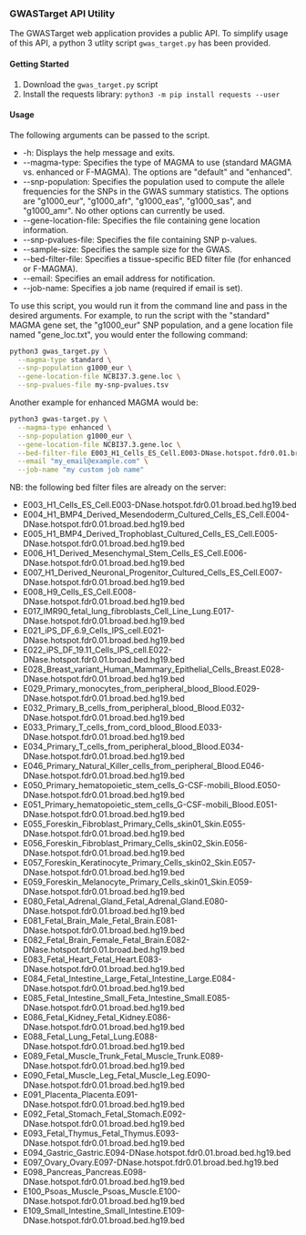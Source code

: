 ### GWASTarget API Utility

The GWASTarget web application provides a public API. To simplify usage of this API, a python 3 utlity script `gwas_target.py` has been provided.

#### Getting Started
1. Download the `gwas_target.py` script
2. Install the requests library: `python3 -m pip install requests --user`


#### Usage
The following arguments can be passed to the script.

- \-h: Displays the help message and exits.
- \--magma\-type: Specifies the type of MAGMA to use (standard MAGMA vs. enhanced or F-MAGMA). The options are "default" and "enhanced".
- \--snp\-population: Specifies the population used to compute the allele frequencies for the SNPs in the GWAS summary statistics. The options are "g1000_eur", "g1000_afr", "g1000_eas", "g1000_sas", and "g1000_amr". No other options can currently be used.
- \--gene\-location\-file: Specifies the file containing gene location information.
- \--snp\-pvalues\-file: Specifies the file containing SNP p\-values.
- \--sample\-size: Specifies the sample size for the GWAS.
- \--bed\-filter\-file: Specifies a tissue\-specific BED filter file (for enhanced or F-MAGMA).
- \--email: Specifies an email address for notification.
- \--job\-name: Specifies a job name (required if email is set).

To use this script, you would run it from the command line and pass in the desired arguments. For example, to run the script with the "standard" MAGMA gene set, the "g1000_eur" SNP population, and a gene location file named "gene_loc.txt", you would enter the following command:

```sh
python3 gwas_target.py \
  --magma-type standard \
  --snp-population g1000_eur \
  --gene-location-file NCBI37.3.gene.loc \
  --snp-pvalues-file my-snp-pvalues.tsv
```

Another example for enhanced MAGMA would be:

```sh
python3 gwas-target.py \
  --magma-type enhanced \
  --snp-population g1000_eur \
  --gene-location-file NCBI37.3.gene.loc \
  --bed-filter-file E003_H1_Cells_ES_Cell.E003-DNase.hotspot.fdr0.01.broad.bed.hg19.bed \
  --email "my_email@example.com" \
  --job-name "my custom job name"
```


NB: the following bed filter files are already on the server:


- E003_H1_Cells_ES_Cell.E003-DNase.hotspot.fdr0.01.broad.bed.hg19.bed
- E004_H1_BMP4_Derived_Mesendoderm_Cultured_Cells_ES_Cell.E004-DNase.hotspot.fdr0.01.broad.bed.hg19.bed
- E005_H1_BMP4_Derived_Trophoblast_Cultured_Cells_ES_Cell.E005-DNase.hotspot.fdr0.01.broad.bed.hg19.bed
- E006_H1_Derived_Mesenchymal_Stem_Cells_ES_Cell.E006-DNase.hotspot.fdr0.01.broad.bed.hg19.bed
- E007_H1_Derived_Neuronal_Progenitor_Cultured_Cells_ES_Cell.E007-DNase.hotspot.fdr0.01.broad.bed.hg19.bed
- E008_H9_Cells_ES_Cell.E008-DNase.hotspot.fdr0.01.broad.bed.hg19.bed
- E017_IMR90_fetal_lung_fibroblasts_Cell_Line_Lung.E017-DNase.hotspot.fdr0.01.broad.bed.hg19.bed
- E021_iPS_DF_6.9_Cells_IPS_cell.E021-DNase.hotspot.fdr0.01.broad.bed.hg19.bed
- E022_iPS_DF_19.11_Cells_IPS_cell.E022-DNase.hotspot.fdr0.01.broad.bed.hg19.bed
- E028_Breast_variant_Human_Mammary_Epithelial_Cells_Breast.E028-DNase.hotspot.fdr0.01.broad.bed.hg19.bed
- E029_Primary_monocytes_from_peripheral_blood_Blood.E029-DNase.hotspot.fdr0.01.broad.bed.hg19.bed
- E032_Primary_B_cells_from_peripheral_blood_Blood.E032-DNase.hotspot.fdr0.01.broad.bed.hg19.bed
- E033_Primary_T_cells_from_cord_blood_Blood.E033-DNase.hotspot.fdr0.01.broad.bed.hg19.bed
- E034_Primary_T_cells_from_peripheral_blood_Blood.E034-DNase.hotspot.fdr0.01.broad.bed.hg19.bed
- E046_Primary_Natural_Killer_cells_from_peripheral_Blood.E046-DNase.hotspot.fdr0.01.broad.bed.hg19.bed
- E050_Primary_hematopoietic_stem_cells_G-CSF-mobili_Blood.E050-DNase.hotspot.fdr0.01.broad.bed.hg19.bed
- E051_Primary_hematopoietic_stem_cells_G-CSF-mobili_Blood.E051-DNase.hotspot.fdr0.01.broad.bed.hg19.bed
- E055_Foreskin_Fibroblast_Primary_Cells_skin01_Skin.E055-DNase.hotspot.fdr0.01.broad.bed.hg19.bed
- E056_Foreskin_Fibroblast_Primary_Cells_skin02_Skin.E056-DNase.hotspot.fdr0.01.broad.bed.hg19.bed
- E057_Foreskin_Keratinocyte_Primary_Cells_skin02_Skin.E057-DNase.hotspot.fdr0.01.broad.bed.hg19.bed
- E059_Foreskin_Melanocyte_Primary_Cells_skin01_Skin.E059-DNase.hotspot.fdr0.01.broad.bed.hg19.bed
- E080_Fetal_Adrenal_Gland_Fetal_Adrenal_Gland.E080-DNase.hotspot.fdr0.01.broad.bed.hg19.bed
- E081_Fetal_Brain_Male_Fetal_Brain.E081-DNase.hotspot.fdr0.01.broad.bed.hg19.bed
- E082_Fetal_Brain_Female_Fetal_Brain.E082-DNase.hotspot.fdr0.01.broad.bed.hg19.bed
- E083_Fetal_Heart_Fetal_Heart.E083-DNase.hotspot.fdr0.01.broad.bed.hg19.bed
- E084_Fetal_Intestine_Large_Fetal_Intestine_Large.E084-DNase.hotspot.fdr0.01.broad.bed.hg19.bed
- E085_Fetal_Intestine_Small_Feta_Intestine_Small.E085-DNase.hotspot.fdr0.01.broad.bed.hg19.bed
- E086_Fetal_Kidney_Fetal_Kidney.E086-DNase.hotspot.fdr0.01.broad.bed.hg19.bed
- E088_Fetal_Lung_Fetal_Lung.E088-DNase.hotspot.fdr0.01.broad.bed.hg19.bed
- E089_Fetal_Muscle_Trunk_Fetal_Muscle_Trunk.E089-DNase.hotspot.fdr0.01.broad.bed.hg19.bed
- E090_Fetal_Muscle_Leg_Fetal_Muscle_Leg.E090-DNase.hotspot.fdr0.01.broad.bed.hg19.bed
- E091_Placenta_Placenta.E091-DNase.hotspot.fdr0.01.broad.bed.hg19.bed
- E092_Fetal_Stomach_Fetal_Stomach.E092-DNase.hotspot.fdr0.01.broad.bed.hg19.bed
- E093_Fetal_Thymus_Fetal_Thymus.E093-DNase.hotspot.fdr0.01.broad.bed.hg19.bed
- E094_Gastric_Gastric.E094-DNase.hotspot.fdr0.01.broad.bed.hg19.bed
- E097_Ovary_Ovary.E097-DNase.hotspot.fdr0.01.broad.bed.hg19.bed
- E098_Pancreas_Pancreas.E098-DNase.hotspot.fdr0.01.broad.bed.hg19.bed
- E100_Psoas_Muscle_Psoas_Muscle.E100-DNase.hotspot.fdr0.01.broad.bed.hg19.bed
- E109_Small_Intestine_Small_Intestine.E109-DNase.hotspot.fdr0.01.broad.bed.hg19.bed
